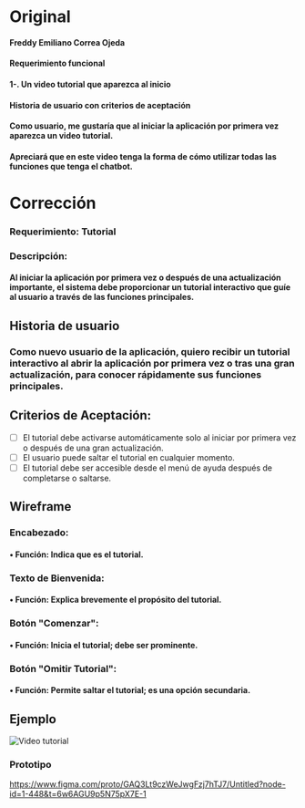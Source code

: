 # Original
#### Freddy Emiliano Correa Ojeda
#### Requerimiento funcional
#### 1-. Un video tutorial que aparezca al inicio
#### Historia de usuario con criterios de aceptación
#### Como usuario, me gustaría que al iniciar la aplicación por primera vez aparezca un video tutorial.
#### Apreciará que en este video tenga la forma de cómo utilizar todas las funciones que tenga el chatbot.

# Corrección
### Requerimiento: Tutorial

### Descripción:
#### Al iniciar la aplicación por primera vez o después de una actualización importante, el sistema debe proporcionar un tutorial interactivo que guíe al usuario a través de las funciones principales.
## Historia de usuario
### Como nuevo usuario de la aplicación, quiero recibir un tutorial interactivo al abrir la aplicación por primera vez o tras una gran actualización, para conocer rápidamente sus funciones principales.
## Criterios de Aceptación:
- [ ] El tutorial debe activarse automáticamente solo al iniciar por primera vez o después de una gran actualización.
- [ ] El usuario puede saltar el tutorial en cualquier momento.
- [ ] El tutorial debe ser accesible desde el menú de ayuda después de completarse o saltarse. 
## Wireframe
 ### Encabezado:
#### •	Función: Indica que es el tutorial.
### Texto de Bienvenida:
#### •	Función: Explica brevemente el propósito del tutorial. 
### Botón "Comenzar":
#### •	Función: Inicia el tutorial; debe ser prominente.
### Botón "Omitir Tutorial":
#### •	Función: Permite saltar el tutorial; es una opción secundaria.
## Ejemplo
![Video tutorial](https://github.com/Chayy80/Repostorio-Equipo-3/blob/FIS%234_PB/Resources%20%26%20Assets/Opera%20Instant%C3%A1nea_2024-11-04_191822_www.figma.com.png)
### Prototipo
https://www.figma.com/proto/GAQ3Lt9czWeJwgFzj7hTJ7/Untitled?node-id=1-448&t=6w6AGU9p5N75pX7E-1





